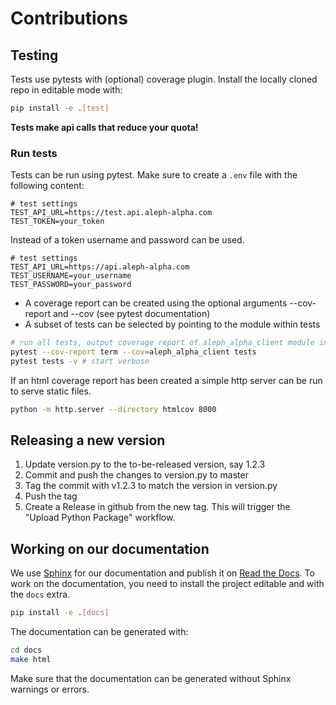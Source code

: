 # Contributions

## Testing

Tests use pytests with (optional) coverage plugin. Install the locally cloned repo in editable mode with:

```bash
pip install -e .[test]
```

**Tests make api calls that reduce your quota!**

### Run tests

Tests can be run using pytest. Make sure to create a `.env` file with the following content:

```env
# test settings
TEST_API_URL=https://test.api.aleph-alpha.com
TEST_TOKEN=your_token
```

Instead of a token username and password can be used.

```env
# test settings
TEST_API_URL=https://api.aleph-alpha.com
TEST_USERNAME=your_username
TEST_PASSWORD=your_password
```

- A coverage report can be created using the optional arguments --cov-report and --cov (see pytest documentation)
- A subset of tests can be selected by pointing to the module within tests

```bash
# run all tests, output coverage report of aleph_alpha_client module in terminal
pytest --cov-report term --cov=aleph_alpha_client tests
pytest tests -v # start verbose
```

If an html coverage report has been created a simple http server can be run to serve static files.

```bash
python -m http.server --directory htmlcov 8000
```

## Releasing a new version

1. Update version.py to the to-be-released version, say 1.2.3
2. Commit and push the changes to version.py to master
3. Tag the commit with v1.2.3 to match the version in version.py
4. Push the tag
5. Create a Release in github from the new tag. This will trigger the "Upload Python Package" workflow.

## Working on our documentation

We use [Sphinx](https://www.sphinx-doc.org/en/master/index.html) for our documentation and publish it on [Read the Docs](https://aleph-alpha-client.readthedocs.io/en/latest/).
To work on the documentation, you need to install the project editable and with the `docs` extra.

```bash
pip install -e .[docs]
```

The documentation can be generated with:

```bash
cd docs
make html
```

Make sure that the documentation can be generated without Sphinx warnings or errors.
